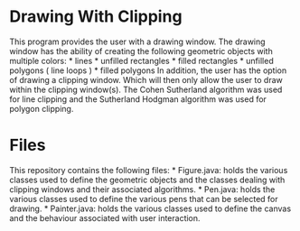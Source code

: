 # Drawing With Clipping

This program provides the user with a drawing window. The drawing window has the ability of creating the following geometric objects with multiple colors:
      * lines
      * unfilled rectangles
      * filled rectangles
      * unfilled polygons ( line loops )
      * filled polygons
In addition, the user has the option of drawing a clipping window. Which will then only allow the user to draw within the clipping window(s). The Cohen Sutherland algorithm was used for line clipping and the Sutherland Hodgman algorithm was used for polygon clipping.

# Files

This repository contains the following files:
      * Figure.java: holds the various classes used to define the geometric
                     objects and the classes dealing with clipping windows
                     and their associated algorithms.
      * Pen.java: holds the various classes used to define the various pens
                  that can be selected for drawing.
      * Painter.java: holds the various classes used to define the canvas
                      and the behaviour associated with user interaction.
